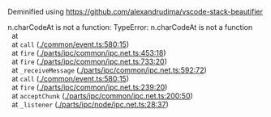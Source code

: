 Deminified using https://github.com/alexandrudima/vscode-stack-beautifier

n.charCodeAt&nbsp;is&nbsp;not&nbsp;a&nbsp;function:&nbsp;TypeError:&nbsp;n.charCodeAt&nbsp;is&nbsp;not&nbsp;a&nbsp;function<br/>&nbsp;&nbsp;at&nbsp;<unknown><br/>&nbsp;&nbsp;at&nbsp;`call`&nbsp;([./common/event.ts:580:15](https://github.com/Microsoft/vscode/blob/8eaec303ea9b12291540e729ad32b930169e67a4/src/vs/./common/event.ts#L580))<br/>&nbsp;&nbsp;at&nbsp;`fire`&nbsp;([./parts/ipc/common/ipc.net.ts:453:18](https://github.com/Microsoft/vscode/blob/8eaec303ea9b12291540e729ad32b930169e67a4/src/vs/./parts/ipc/common/ipc.net.ts#L453))<br/>&nbsp;&nbsp;at&nbsp;`fire`&nbsp;([./parts/ipc/common/ipc.net.ts:733:20](https://github.com/Microsoft/vscode/blob/8eaec303ea9b12291540e729ad32b930169e67a4/src/vs/./parts/ipc/common/ipc.net.ts#L733))<br/>&nbsp;&nbsp;at&nbsp;`_receiveMessage`&nbsp;([./parts/ipc/common/ipc.net.ts:592:72](https://github.com/Microsoft/vscode/blob/8eaec303ea9b12291540e729ad32b930169e67a4/src/vs/./parts/ipc/common/ipc.net.ts#L592))<br/>&nbsp;&nbsp;at&nbsp;`call`&nbsp;([./common/event.ts:580:15](https://github.com/Microsoft/vscode/blob/8eaec303ea9b12291540e729ad32b930169e67a4/src/vs/./common/event.ts#L580))<br/>&nbsp;&nbsp;at&nbsp;`fire`&nbsp;([./parts/ipc/common/ipc.net.ts:239:20](https://github.com/Microsoft/vscode/blob/8eaec303ea9b12291540e729ad32b930169e67a4/src/vs/./parts/ipc/common/ipc.net.ts#L239))<br/>&nbsp;&nbsp;at&nbsp;`acceptChunk`&nbsp;([./parts/ipc/common/ipc.net.ts:200:50](https://github.com/Microsoft/vscode/blob/8eaec303ea9b12291540e729ad32b930169e67a4/src/vs/./parts/ipc/common/ipc.net.ts#L200))<br/>&nbsp;&nbsp;at&nbsp;`_listener`&nbsp;([./parts/ipc/node/ipc.net.ts:28:37](https://github.com/Microsoft/vscode/blob/8eaec303ea9b12291540e729ad32b930169e67a4/src/vs/./parts/ipc/node/ipc.net.ts#L28))<br/>